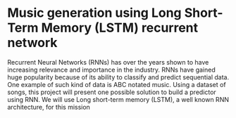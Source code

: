 # Music generation using Long Short-Term Memory (LSTM) recurrent network

Recurrent Neural Networks (RNNs) has over the years shown to have increasing relevance and importance in the industry. RNNs have gained huge popularity because of its ability to classify and predict sequential data. One example of such kind of data is ABC notated music. Using a dataset of songs, this project will present one possible solution to build a predictor using RNN. We will use Long short-term memory (LSTM), a well known RNN architecture, for this mission
